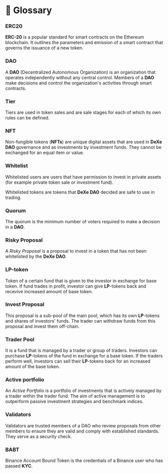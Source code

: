 # 📙 Glossary

### ERC20

**ERC-20** is a popular standard for smart contracts on the Ethereum blockchain. It outlines the parameters and emission of a smart contract that governs the issuance of a new token.

### DAO

A **DAO** (Decentralized Autonomous Organization) is an organization that operates independently without any central control. Members of a **DAO** make decisions and control the organization's activities through smart contracts.

### Tier

Tiers are used in token sales and are sale stages for each of which its own rules can be defined.

### NFT

Non-fungible tokens (**NFTs**) are unique digital assets that are used in **DeXe DAO** governance and as investments by investment funds. They cannot be exchanged for an equal item or value.

### Whitelist

Whitelisted users are users that have permission to invest in private assets (for example private token sale or investment fund). 

Whitelisted tokens are tokens that **DeXe DAO** decided are safe to use in trading.

### Quorum

The quorum is the minimum number of voters required to make a decision in a **DAO**.

### Risky Proposal

A *Risky Proposal* is a proposal to invest in a token that has not been whitelisted by the **DeXe DAO**.

### LP-token

Token of a certain fund that is given to the investor in exchange for base token. If fund trades in profit, investor can give **LP**-tokens back and recevive increased amount of base token.

### Invest Proposal 

This proposal is a sub-pool of the main pool, which has its own **LP**-tokens and shares of investors' funds. The trader can withdraw funds from this proposal and invest them off-chain.

### Trader Pool

It is a fund that is managed by a trader or group of traders. Investors can purchase **LP**-tokens of the fund in exchange for a base token. If the traders perform well, investors can sell their **LP**-tokens back for an increased amount of the base token.

### Active portfolio 

An *Active Portfolio* is a portfolio of investments that is actively managed by a trader within the trader fund. The aim of active management is to outperform passive investment strategies and benchmark indices.

### Validators

Validators are trusted members of a DAO who review proposals from other members to ensure they are valid and comply with established standards. They serve as a security check.

### BABT

Binance Account Bound Token is the credentials of a Binance user who has passed **KYC**.